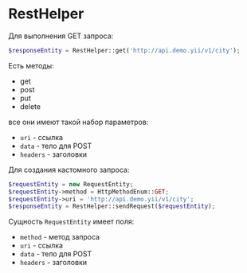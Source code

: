 RestHelper
===

Для выполнения GET запроса:

```php
$responseEntity = RestHelper::get('http://api.demo.yii/v1/city');
```

Есть методы:

* get
* post
* put
* delete

все они имеют такой набор параметров:

* `uri` - ссылка
* `data` - тело для POST
* `headers` - заголовки

Для создания кастомного запроса:

```php
$requestEntity = new RequestEntity;
$requestEntity->method = HttpMethodEnum::GET;
$requestEntity->uri = 'http://api.demo.yii/v1/city';
$responseEntity = RestHelper::sendRequest($requestEntity);
```

Сущность `RequestEntity` имеет поля:

* `method` - метод запроса
* `uri` - ссылка
* `data` - тело для POST
* `headers` - заголовки

